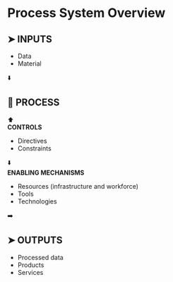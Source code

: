 # Process System Overview

## ➤ INPUTS
- Data  
- Material

⬇️

## 🔄 PROCESS

⬆️  
**CONTROLS**  
- Directives  
- Constraints

⬇️  
**ENABLING MECHANISMS**  
- Resources (infrastructure and workforce)  
- Tools  
- Technologies

➡️

## ➤ OUTPUTS
- Processed data  
- Products  
- Services